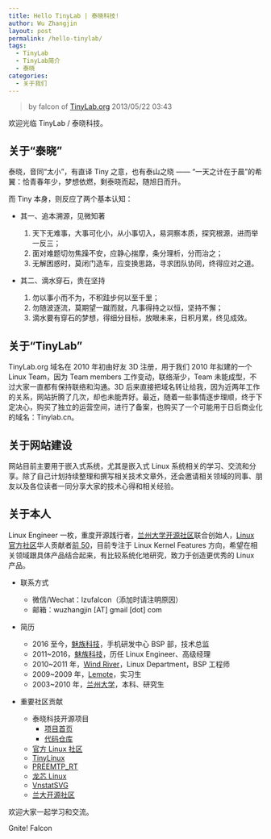 ```yaml
---
title: Hello TinyLab | 泰晓科技!
author: Wu Zhangjin
layout: post
permalink: /hello-tinylab/
tags:
  - TinyLab
  - TinyLab简介
  - 泰晓
categories:
  - 关于我们
---
```


> by falcon of [TinyLab.org][2]
> 2013/05/22 03:43

欢迎光临 TinyLab / 泰晓科技。


## 关于“泰晓”

泰晓，音同“太小”，有直译 Tiny 之意，也有泰山之晓 —— “一天之计在于晨”的希翼：恰青春年少，梦想依燃，剩泰晓而起，随旭日而升。

而 Tiny 本身，则反应了两个基本认知：

  * 其一、追本溯源，见微知著

    1. 天下无难事，大事可化小，从小事切入，易洞察本质，探究根源，进而举一反三；
    2. 面对难题切勿焦躁不安，应静心揣摩，条分理析，分而治之；
    3. 无解困惑时，莫闭门造车，应变换思路，寻求团队协同，终得应对之道。

  * 其二、滴水穿石，贵在坚持

    1. 勿以事小而不为，不积跬步何以至千里；
    2. 勿随波逐流，莫期望一蹴而就，凡事得持之以恒，坚持不懈；
    3. 滴水要有穿石的梦想，得细分目标，放眼未来，日积月累，终见成效。

## 关于“TinyLab”

TinyLab.org 域名在 2010 年初由好友 3D 注册，用于我们 2010 年拟建的一个 Linux Team，因为 Team members 工作变动，联络渐少，Team 未能成型，不过大家一直都有保持联络和沟通。3D 后来直接把域名转让给我，因为近两年工作的关系，网站折腾了几次，却也未能弄好。最近，随着一些事情逐步理顺，终于下定决心，购买了独立的运营空间，进行了备案，也购买了一个可能用于日后商业化的域名：Tinylab.cn。

## 关于网站建设

网站目前主要用于嵌入式系统，尤其是嵌入式 Linux 系统相关的学习、交流和分享。除了自己计划持续整理和撰写相关技术文章外，还会邀请相关领域的同事、朋友以及各位读者一同分享大家的技术心得和相关经验。

## 关于本人

Linux Engineer 一枚，重度开源践行者，[兰州大学开源社区][3]联合创始人，[Linux 官方社区][4]华人贡献者[前 50][5]，目前专注于 Linux Kernel Features 方向，希望在相关领域跟具体产品结合起来，有比较系统化地研究，致力于创造更优秀的 Linux 产品。

  * 联系方式
      * 微信/Wechat：lzufalcon（添加时请注明原因）
      * 邮箱：wuzhangjin [AT] gmail [dot] com

  * 简历
      * 2016 至今，[魅族科技][6]，手机研发中心 BSP 部，技术总监
      * 2011~2016，[魅族科技][6]，历任 Linux Engineer、高级经理
      * 2010~2011 年，[Wind River][7]，Linux Department，BSP 工程师
      * 2009~2009 年，[Lemote][8]，实习生
      * 2003~2010 年，[兰州大学][9]，本科、研究生

  * 重要社区贡献
      * 泰晓科技开源项目
          * [项目首页][15]
          * [代码仓库][16]
      * [官方 Linux 社区][10]
      * [TinyLinux][11]
      * [PREEMTP_RT][12]
      * [龙芯 Linux][13]
      * [VnstatSVG][14]
      * [兰大开源社区][3]

欢迎大家一起学习和交流。

Gnite! Falcon

 [2]: http://tinylab.org
 [3]: http://oss.lzu.edu.cn
 [4]: http://www.kernel.org
 [5]: http://www.remword.com/kps_result/all_whole_country.html
 [6]: http://www.meizu.com
 [7]: http://www.windriver.com
 [8]: http://www.lemote.com
 [9]: http://www.lzu.edu.cn
 [10]: https://git.kernel.org/cgit/linux/kernel/git/torvalds/linux.git/log/?qt=author&q=Wu+Zhangjin
 [11]: /tinylinux/
 [12]: /preempt-rt-4-loongson/
 [13]: /linux-loongson-community/
 [14]: /vnstatsvg/
 [15]: /projects
 [16]: https://github.com/tinyclub/
